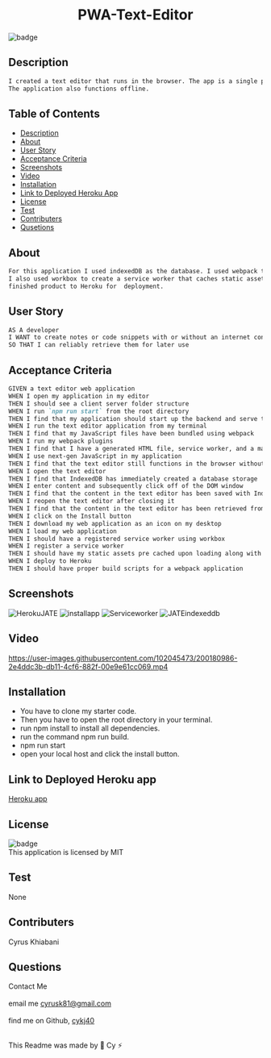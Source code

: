 
  <h1 align="center">PWA-Text-Editor</h1>

  ![badge](https://img.shields.io/badge/license-MIT--brightgreen)<br />

  ## Description 
  ```md
  I created a text editor that runs in the browser. The app is a single page application that meets pwa criteria. 
  The application also functions offline.
  ```
  ## Table of Contents
 * [Description](#description)
 * [About](#about)
 * [User Story](#user-story)
 * [Acceptance Criteria](#acceptance-criteria)
 * [Screenshots](#screenshots)
 * [Video](#video)
 * [Installation](#installation)
 * [Link to Deployed Heroku App](#link-to-deployed-heroku-app)
 * [License](#license)
 * [Test](#test)
 * [Contributers](#contributers)
 * [Qusetions](#questions)

  ## About
  ```md
  For this application I used indexedDB as the database. I used webpack to bundle the front end . 
  I also used workbox to create a service worker that caches static assets. Finally I deployed the 
  finished product to Heroku for  deployment.
```
  ## User Story
  ```md
  AS A developer
  I WANT to create notes or code snippets with or without an internet connection
  SO THAT I can reliably retrieve them for later use
   ```
  ## Acceptance Criteria
  ```md
  GIVEN a text editor web application
  WHEN I open my application in my editor
  THEN I should see a client server folder structure
  WHEN I run `npm run start` from the root directory
  THEN I find that my application should start up the backend and serve the client
  WHEN I run the text editor application from my terminal
  THEN I find that my JavaScript files have been bundled using webpack
  WHEN I run my webpack plugins
  THEN I find that I have a generated HTML file, service worker, and a manifest file
  WHEN I use next-gen JavaScript in my application
  THEN I find that the text editor still functions in the browser without errors
  WHEN I open the text editor
  THEN I find that IndexedDB has immediately created a database storage
  WHEN I enter content and subsequently click off of the DOM window
  THEN I find that the content in the text editor has been saved with IndexedDB
  WHEN I reopen the text editor after closing it
  THEN I find that the content in the text editor has been retrieved from our IndexedDB
  WHEN I click on the Install button
  THEN I download my web application as an icon on my desktop
  WHEN I load my web application
  THEN I should have a registered service worker using workbox
  WHEN I register a service worker
  THEN I should have my static assets pre cached upon loading along with subsequent pages and static assets
  WHEN I deploy to Heroku
  THEN I should have proper build scripts for a webpack application
  ```
  ## Screenshots
  ![HerokuJATE](https://user-images.githubusercontent.com/102045473/200180942-afd434b0-c36c-4863-911e-63b14e71319a.png)
![installapp](https://user-images.githubusercontent.com/102045473/200180951-d25b5ba8-8cd9-465c-bda0-7ea7cf828ace.png)
![Serviceworker](https://user-images.githubusercontent.com/102045473/200180958-d0f78e2c-d3b2-44e4-a092-77e34a4cc29e.png)
![JATEindexeddb](https://user-images.githubusercontent.com/102045473/200180964-77830e07-f5cf-4eb9-b971-285dace42a35.png)

## Video 



https://user-images.githubusercontent.com/102045473/200180986-2e4ddc3b-db11-4cf6-882f-00e9e61cc069.mp4


 
  ## Installation
  * You have to clone my starter code. 
  * Then you have to open the root directory in your terminal. 
  * run npm install to install all dependencies.  
  * run the command npm run build.  
  * npm run start 
  * open your local host and click the install button. 
  
  ## Link to Deployed Heroku app
  
  <a href="https://text-editor-41.herokuapp.com">Heroku app</a>
  
    

  ## License
![badge](https://img.shields.io/badge/license-MIT--brightgreen)
<br />
This application is licensed by MIT

## Test 
None

## Contributers
Cyrus Khiabani

## Questions
Contact Me<br />
<br />
 email me cyrusk81@gmail.com<br />
 <br />
 find me on Github,  [cykj40](https://github.com/cykj40)<br />
<br /> 

This Readme was made by 🚀 Cy ⚡


